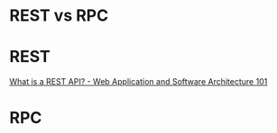 # REST vs RPC

# REST

[What is a REST API? - Web Application and Software Architecture 101](https://www.educative.io/courses/web-application-software-architecture-101/qADAzX6yorR)

# RPC